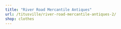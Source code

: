 ```yaml
---
title: "River Road Mercantile Antiques"
url: /titusville/river-road-mercantile-antiques-2/
shop: clothes
---
```

